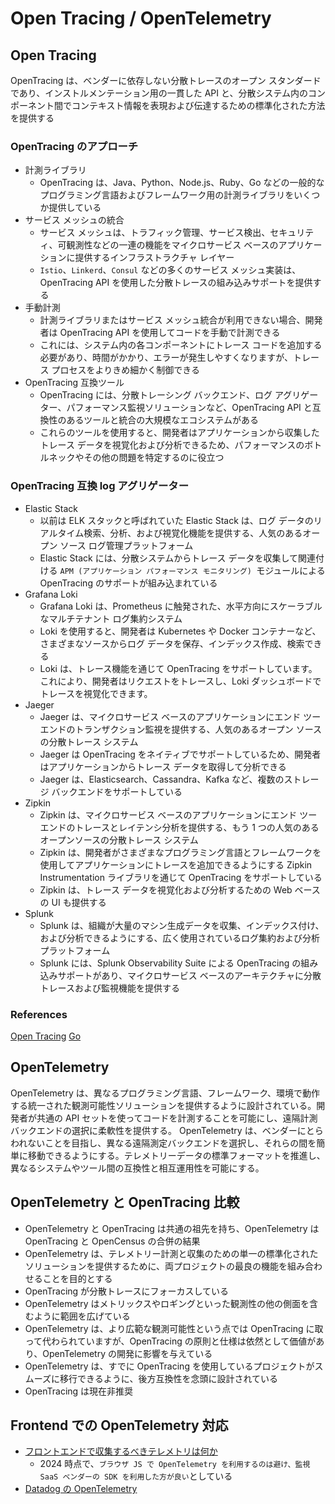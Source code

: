 # Open Tracing / OpenTelemetry

## Open Tracing

OpenTracing は、ベンダーに依存しない分散トレースのオープン スタンダードであり、インストルメンテーション用の一貫した API と、分散システム内のコンポーネント間でコンテキスト情報を表現および伝達するための標準化された方法を提供する

### OpenTracing のアプローチ

- 計測ライブラリ
  - OpenTracing は、Java、Python、Node.js、Ruby、Go などの一般的なプログラミング言語およびフレームワーク用の計測ライブラリをいくつか提供している
- サービス メッシュの統合
  - サービス メッシュは、トラフィック管理、サービス検出、セキュリティ、可観測性などの一連の機能をマイクロサービス ベースのアプリケーションに提供するインフラストラクチャ レイヤー
  - `Istio`、`Linkerd`、`Consul` などの多くのサービス メッシュ実装は、OpenTracing API を使用した分散トレースの組み込みサポートを提供する
- 手動計測
  - 計測ライブラリまたはサービス メッシュ統合が利用できない場合、開発者は OpenTracing API を使用してコードを手動で計測できる
  - これには、システム内の各コンポーネントにトレース コードを追加する必要があり、時間がかかり、エラーが発生しやすくなりますが、トレース プロセスをよりきめ細かく制御できる
- OpenTracing 互換ツール
  - OpenTracing には、分散トレーシング バックエンド、ログ アグリゲーター、パフォーマンス監視ソリューションなど、OpenTracing API と互換性のあるツールと統合の大規模なエコシステムがある
  - これらのツールを使用すると、開発者はアプリケーションから収集したトレース データを視覚化および分析できるため、パフォーマンスのボトルネックやその他の問題を特定するのに役立つ

### OpenTracing 互換 log アグリゲーター

- Elastic Stack
  - 以前は ELK スタックと呼ばれていた Elastic Stack は、ログ データのリアルタイム検索、分析、および視覚化機能を提供する、人気のあるオープン ソース ログ管理プラットフォーム
  - Elastic Stack には、分散システムからトレース データを収集して関連付ける `APM (アプリケーション パフォーマンス モニタリング) `モジュールによる OpenTracing のサポートが組み込まれている
- Grafana Loki
  - Grafana Loki は、Prometheus に触発された、水平方向にスケーラブルなマルチテナント ログ集約システム
  - Loki を使用すると、開発者は Kubernetes や Docker コンテナーなど、さまざまなソースからログ データを保存、インデックス作成、検索できる
  - Loki は、トレース機能を通じて OpenTracing をサポートしています。これにより、開発者はリクエストをトレースし、Loki ダッシュボードでトレースを視覚化できます。
- Jaeger
  - Jaeger は、マイクロサービス ベースのアプリケーションにエンド ツー エンドのトランザクション監視を提供する、人気のあるオープン ソースの分散トレース システム
  - Jaeger は OpenTracing をネイティブでサポートしているため、開発者はアプリケーションからトレース データを取得して分析できる
  - Jaeger は、Elasticsearch、Cassandra、Kafka など、複数のストレージ バックエンドをサポートしている
- Zipkin
  - Zipkin は、マイクロサービス ベースのアプリケーションにエンド ツー エンドのトレースとレイテンシ分析を提供する、もう 1 つの人気のあるオープンソースの分散トレース システム
  - Zipkin は、開発者がさまざまなプログラミング言語とフレームワークを使用してアプリケーションにトレースを追加できるようにする Zipkin Instrumentation ライブラリを通じて OpenTracing をサポートしている
  - Zipkin は、トレース データを視覚化および分析するための Web ベースの UI も提供する
- Splunk
  - Splunk は、組織が大量のマシン生成データを収集、インデックス付け、および分析できるようにする、広く使用されているログ集約および分析プラットフォーム
  - Splunk には、Splunk Observability Suite による OpenTracing の組み込みサポートがあり、マイクロサービス ベースのアーキテクチャに分散トレースおよび監視機能を提供する

### References

[Open Tracing](https://opentracing.io/)
[Go](https://github.com/opentracing/opentracing-go)

## OpenTelemetry

OpenTelemetry は、異なるプログラミング言語、フレームワーク、環境で動作する統一された観測可能性ソリューションを提供するように設計されている。開発者が共通の API セットを使ってコードを計測することを可能にし、遠隔計測バックエンドの選択に柔軟性を提供する。
OpenTelemetry は、ベンダーにとらわれないことを目指し、異なる遠隔測定バックエンドを選択し、それらの間を簡単に移動できるようにする。テレメトリーデータの標準フォーマットを推進し、異なるシステムやツール間の互換性と相互運用性を可能にする。

## OpenTelemetry と OpenTracing 比較

- OpenTelemetry と OpenTracing は共通の祖先を持ち、OpenTelemetry は OpenTracing と OpenCensus の合併の結果
- OpenTelemetry は、テレメトリー計測と収集のための単一の標準化されたソリューションを提供するために、両プロジェクトの最良の機能を組み合わせることを目的とする
- OpenTracing が分散トレースにフォーカスしている
- OpenTelemetry はメトリックスやロギングといった観測性の他の側面を含むように範囲を広げている
- OpenTelemetry は、より広範な観測可能性という点では OpenTracing に取って代わられていますが、OpenTracing の原則と仕様は依然として価値があり、OpenTelemetry の開発に影響を与えている
- OpenTelemetry は、すでに OpenTracing を使用しているプロジェクトがスムーズに移行できるように、後方互換性を念頭に設計されている
- OpenTracing は現在非推奨

## Frontend での OpenTelemetry 対応

- [フロントエンドで収集するべきテレメトリは何か](https://zenn.dev/kimitsu/articles/frontend-and-telemetry)
  - 2024 時点で、`ブラウザ JS で OpenTelemetry を利用するのは避け、監視 SaaS ベンダーの SDK を利用した方が良い`としている
- [Datadog の OpenTelemetry](https://docs.datadoghq.com/ja/opentelemetry/)
